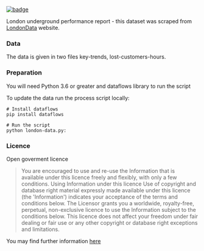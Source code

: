 <a className="gh-badge" href="https://datahub.io/core/london-underground-report"><img src="https://badgen.net/badge/icon/View%20on%20datahub.io/orange?icon=https://datahub.io/datahub-cube-badge-icon.svg&label&scale=1.25" alt="badge" /></a>

London underground performance report - this dataset was scraped from [LondonData](https://data.london.gov.uk/) website.


### Data

The data is given in two files key-trends, lost-customers-hours.



### Preparation

You will need Python 3.6 or greater and dataflows library to run the script

To update the data run the process script locally:

```
# Install dataflows
pip install dataflows

# Run the script
python london-data.py:
```

### Licence

Open goverment licence

> You are encouraged to use and re-use the Information that is available under this licence freely and flexibly, with only a few conditions. Using Information under this licence Use of copyright and database right material expressly made available under this licence (the 'Information') indicates your acceptance of the terms and conditions below. The Licensor grants you a worldwide, royalty-free, perpetual, non-exclusive licence to use the Information subject to the conditions below. This licence does not affect your freedom under fair dealing or fair use or any other copyright or database right exceptions and limitations.

You may find further information [here](http://www.nationalarchives.gov.uk/doc/open-government-licence/version/3/)